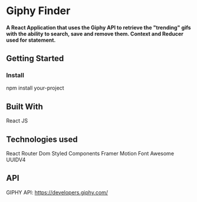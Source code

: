# Giphy Finder

#### A React Application that uses the Giphy API to retrieve the "trending" gifs with the ability to search, save and remove them. Context and Reducer used for statement.

## Getting Started

### Install
npm install your-project

## Built With
React JS

## Technologies used
React Router Dom
Styled Components
Framer Motion
Font Awesome
UUIDV4

## API
GIPHY API: https://developers.giphy.com/

